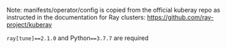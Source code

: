 Note: manifests/operator/config is copied from the official kuberay repo as instructed in the documentation for Ray clusters:
https://github.com/ray-project/kuberay

``ray[tune]==2.1.0`` and Python``==3.7.7`` are required